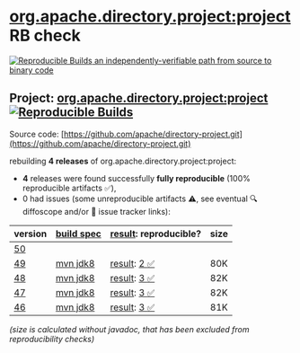 [org.apache.directory.project:project](https://central.sonatype.com/artifact/org.apache.directory.project/project/versions) RB check
=======

[![Reproducible Builds](https://reproducible-builds.org/images/logos/rb.svg) an independently-verifiable path from source to binary code](https://reproducible-builds.org/)

## Project: [org.apache.directory.project:project](https://central.sonatype.com/artifact/org.apache.directory.project/project/versions) [![Reproducible Builds](https://img.shields.io/endpoint?url=https://raw.githubusercontent.com/jvm-repo-rebuild/reproducible-central/master/content/org/apache/directory/project/badge.json)](https://github.com/jvm-repo-rebuild/reproducible-central/blob/master/content/org/apache/directory/project/README.md)

Source code: [https://github.com/apache/directory-project.git](https://github.com/apache/directory-project.git)

rebuilding **4 releases** of org.apache.directory.project:project:
- **4** releases were found successfully **fully reproducible** (100% reproducible artifacts :white_check_mark:),
- 0 had issues (some unreproducible artifacts :warning:, see eventual :mag: diffoscope and/or :memo: issue tracker links):

| version | [build spec](/BUILDSPEC.md) | [result](https://reproducible-builds.org/docs/jvm/): reproducible? | size |
| -- | --------- | ------ | -- |
| [50](https://central.sonatype.com/artifact/org.apache.directory.project/project/50/pom) | | | |
| [49](https://central.sonatype.com/artifact/org.apache.directory.project/project/49/pom) | [mvn jdk8](project-49.buildspec) | [result](project-49.buildinfo): [2 :white_check_mark: ](project-49.buildcompare) | 80K |
| [48](https://central.sonatype.com/artifact/org.apache.directory.project/project/48/pom) | [mvn jdk8](project-48.buildspec) | [result](project-48.buildinfo): [3 :white_check_mark: ](project-48.buildcompare) | 82K |
| [47](https://central.sonatype.com/artifact/org.apache.directory.project/project/47/pom) | [mvn jdk8](project-47.buildspec) | [result](project-47.buildinfo): [3 :white_check_mark: ](project-47.buildcompare) | 82K |
| [46](https://central.sonatype.com/artifact/org.apache.directory.project/project/46/pom) | [mvn jdk8](project-46.buildspec) | [result](project-46.buildinfo): [3 :white_check_mark: ](project-46.buildcompare) | 81K |

<i>(size is calculated without javadoc, that has been excluded from reproducibility checks)</i>

